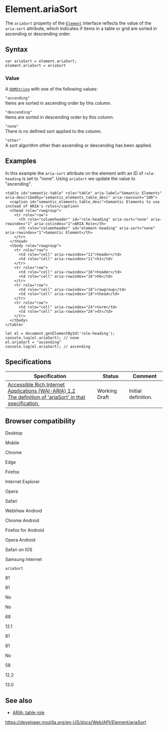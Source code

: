 Element.ariaSort
================

The `ariaSort` property of the [`Element`](../element) interface reflects the value of the `aria-sort` attribute, which indicates if items in a table or grid are sorted in ascending or descending order.

Syntax
------

    var ariaSort = element.ariaSort;
    element.ariaSort = ariaSort

### Value

A [`DOMString`](../domstring) with one of the following values:

`"ascending"`  
Items are sorted in ascending order by this column.

`"descending"`  
Items are sorted in descending order by this column.

`"none"`  
There is no defined sort applied to the column.

`"other"`  
A sort algorithm other than ascending or descending has been applied.

Examples
--------

In this example the `aria-sort` attribute on the element with an ID of `role-heading` is set to "none". Using `ariaSort` we update the value to "ascending".

    <table id="semantic-table" role="table" aria-label="Semantic Elements" aria-describedby="semantic_elements_table_desc" aria-rowcount="100">
      <caption id="semantic_elements_table_desc">Semantic Elements to use instead of ARIA's roles</caption>
      <thead role="rowgroup">
        <tr role="row">
          <th role="columnheader" id="role-heading" aria-sort="none" aria-rowindex="1" aria-colindex="1">ARIA Role</th>
          <th role="columnheader" id="element-heading" aria-sort="none" aria-rowindex="1">Semantic Element</th>
        </tr>
      </thead>
      <tbody role="rowgroup">
        <tr role="row">
          <td role="cell" aria-rowindex="11">header</td>
          <td role="cell" aria-rowindex="11">h1</td>
        </tr>
        <tr role="row">
          <td role="cell" aria-rowindex="16">header</td>
          <td role="cell" aria-rowindex="16">h6</td>
        </tr>
        <tr role="row">
          <td role="cell" aria-rowindex="18">rowgroup</td>
          <td role="cell" aria-rowindex="18">thead</td>
        </tr>
        <tr role="row">
          <td role="cell" aria-rowindex="24">term</td>
          <td role="cell" aria-rowindex="24">dt</td>
        </tr>
      </tbody>
    </table>

    let el = document.getElementById('role-heading');
    console.log(el.ariaSort); // none
    el.ariaSort = "ascending"
    console.log(el.ariaSort); // ascending

Specifications
--------------

<table><thead><tr class="header"><th>Specification</th><th>Status</th><th>Comment</th></tr></thead><tbody><tr class="odd"><td><a href="https://www.w3.org/TR/wai-aria-1.2/#dom-ariamixin-ariasort">Accessible Rich Internet Applications (WAI-ARIA) 1.2<br />
<span class="small">The definition of 'ariaSort' in that specification.</span></a></td><td><span class="spec-wd">Working Draft</span></td><td>Initial definition.</td></tr></tbody></table>

Browser compatibility
---------------------

Desktop

Mobile

Chrome

Edge

Firefox

Internet Explorer

Opera

Safari

WebView Android

Chrome Android

Firefox for Android

Opera Android

Safari on IOS

Samsung Internet

`ariaSort`

81

81

No

No

68

12.1

81

81

No

58

12.2

13.0

See also
--------

-   [ARIA: table role](https://developer.mozilla.org/en-US/docs/Web/Accessibility/ARIA/Roles/Table_Role)

<a href="https://developer.mozilla.org/en-US/docs/Web/API/Element/ariaSort" class="_attribution-link">https://developer.mozilla.org/en-US/docs/Web/API/Element/ariaSort</a>
